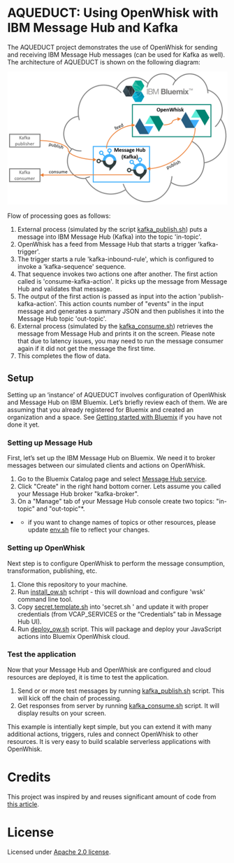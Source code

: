 # AQUEDUCT: Using OpenWhisk with IBM Message Hub and Kafka

The AQUEDUCT project demonstrates the use of OpenWhisk for sending and receiving IBM Message Hub messages (can be used for Kafka as well). The architecture of AQUEDUCT is shown on the following diagram: 

![AQUEDUCT Architecture](/images/aqueduct-arch.png)

Flow of processing goes as follows:

1. External process (simulated by the script [kafka_publish.sh](kafka_publish.sh)) puts a message into IBM Message Hub (Kafka) into the topic 'in-topic'.
2. OpenWhisk has a feed from Message Hub that starts a trigger 'kafka-trigger'.
3. The trigger starts a rule 'kafka-inbound-rule', which is configured to invoke a 'kafka-sequence' sequence.
4. That sequence invokes two actions one after another. The first action called is 'consume-kafka-action'. It picks up the message from Message Hub and validates that message.
5. The output of the first action is passed as input into the action 'publish-kafka-action'. This action counts number of "events" in the input message and generates a summary JSON and then publishes it into the Message Hub topic 'out-topic'. 
6. External process (simulated by the [kafka_consume.sh](kafka_consume.sh)) retrieves the message from Message Hub and prints it on the screen. Please note that due to latency issues, you may need to run the message consumer again if it did not get the message the first time.
7. This completes the flow of data.

## Setup

Setting up an ‘instance’ of AQUEDUCT involves configuration of OpenWhisk and Message Hub on IBM Bluemix. Let’s briefly review each of them. We are assuming that you already registered for Bluemix and created an organization and a space. See [Getting started with Bluemix](https://www.ibm.com/cloud-computing/bluemix/getting-started) if you have not done it yet.

### Setting up Message Hub

First, let’s set up the IBM Message Hub on Bluemix. We need it to broker messages between our simulated clients and actions on OpenWhisk.

1. Go to the Bluemix Catalog page and select [Message Hub service](https://console.ng.bluemix.net/catalog/services/message-hub).
2. Click "Create" in the right hand bottom corner. Lets assume you called your Message Hub broker "kafka-broker".
3. On a "Manage" tab of your Message Hub console create two topics: "in-topic" and "out-topic"*.

* - if you want to change names of topics or other resources, please update [env.sh](env.sh) file to reflect your changes.

### Setting up OpenWhisk

Next step is to configure OpenWhisk to perform the message consumption, transformation, publishing, etc.

1. Clone this repository to your machine.
2. Run [install_ow.sh](install_ow.sh) schript - this will download and configure 'wsk' command line tool.
2. Copy [secret.template.sh](secret.template.sh) into 'secret.sh ' and update it with proper credentials (from VCAP_SERVICES or the “Credentials” tab in Message Hub UI).
3. Run [deploy_ow.sh](deploy_ow.sh) script. This will package and deploy your JavaScript actions into Bluemix OpenWhisk cloud.

### Test the application

Now that your Message Hub and OpenWhisk are configured and cloud resources are deployed, it is time to test the application.

1. Send or or more test messages by running [kafka_publish.sh](kafka_publish.sh) script. This will kick off the chain of processing.
2. Get responses from server by running [kafka_consume.sh](kafka_consume.sh) script. It will display results on your screen. 

This example is intentially kept simple, but you can extend it with many additional actions, triggers, rules and connect OpenWhisk to other resources. It is very easy to build scalable serverless applications with OpenWhisk.

# Credits

This project was inspired by and reuses significant amount of code from [this article](https://medium.com/openwhisk/transit-flexible-pipeline-for-iot-data-with-bluemix-and-openwhisk-4824cf20f1e0#.talwj9dno).

# License

Licensed under [Apache 2.0 license](LICENSE.md).
